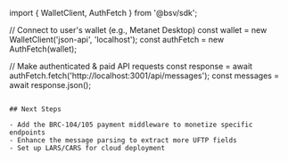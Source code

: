 import { WalletClient, AuthFetch } from '@bsv/sdk';

// Connect to user's wallet (e.g., Metanet Desktop)
const wallet = new WalletClient('json-api', 'localhost');
const authFetch = new AuthFetch(wallet);

// Make authenticated & paid API requests
const response = await authFetch.fetch('http://localhost:3001/api/messages');
const messages = await response.json();

```

## Next Steps

- Add the BRC-104/105 payment middleware to monetize specific endpoints
- Enhance the message parsing to extract more UFTP fields
- Set up LARS/CARS for cloud deployment
```
